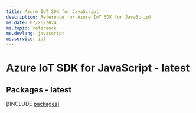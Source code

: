 ```yaml
---
title: Azure IoT SDK for JavaScript
description: Reference for Azure IoT SDK for JavaScript
ms.date: 07/26/2024
ms.topic: reference
ms.devlang: javascript
ms.service: iot
---
```

# Azure IoT SDK for JavaScript - latest
## Packages - latest
[!INCLUDE [packages](iot-index.md)]